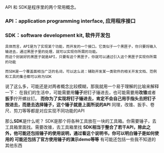 API 和 SDK是程序里的两个常用概念。
### API：application programming interface, 应用程序接口 ###
### SDK：software development kit, 软件开发包 ###

    具体而言，API是为了实现某个功能，而开发的一个接口。它类似于一个黑匣子，你只要将输入输进去，通过黑匣子里的处理，就可以实现你所需的功能。
    而这个封装好的黑匣子就是API，只要有这个黑匣子，你就可以通过引入这个黑匣子实现你所需的功能

    而SDK是一个覆盖面相当广泛的名词，可以这么说：辅助开发某一类软件的相关开发文档、范例和工具的集合都可以称为SDK

说了这么多，可能还是对两者概念比较模糊，那我就用一个易于理解的比喻来解释一下：
在我们的生活中，可能需要用**锤子**把钉子锤进去，也可能需要用**改锥**或者**扳手**拧开螺丝钉。
**而你为了实现将钉子锤进去，肯定不会自己用手指头去把钉子按进去，而是去选择锤子，这个锤子就是上面所说的API**
同理，改锥、扳手、卷尺、剪刀等等都是对应实现不同功能的API

那么**SDK**是什么呢？
SDK是那个将各种工具放在一块的工具箱。你需要锤子，去工具箱里面找。需要改锥，去工具箱里找
**SDK相当于整合了若干API，除此之外，他可能还包括锤子的使用说明，通过看这个说明书，你可以明白锤子是如何使用的
可能还包括了官方使用锤子的演示demo等等**
有可能还包括一些我不知道的其他东西
